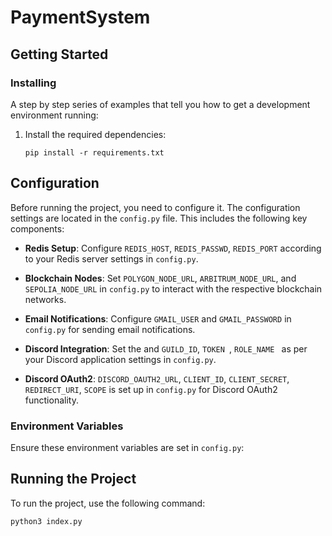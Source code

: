 # PaymentSystem

## Getting Started

### Installing

A step by step series of examples that tell you how to get a development environment running:

1. Install the required dependencies:
   
   ```
   pip install -r requirements.txt
   ```

## Configuration

Before running the project, you need to configure it. The configuration settings are located in the `config.py` file. This includes the following key components:

- **Redis Setup**: Configure `REDIS_HOST`, `REDIS_PASSWD`, `REDIS_PORT` according to your Redis server settings in `config.py`.

- **Blockchain Nodes**: Set `POLYGON_NODE_URL`, `ARBITRUM_NODE_URL`, and `SEPOLIA_NODE_URL` in `config.py` to interact with the respective blockchain networks.

- **Email Notifications**: Configure `GMAIL_USER` and `GMAIL_PASSWORD` in `config.py` for sending email notifications.

- **Discord Integration**: Set the  and `GUILD_ID`, `TOKEN `, `ROLE_NAME `  as per your Discord application settings in `config.py`.

- **Discord OAuth2**: `DISCORD_OAUTH2_URL`, `CLIENT_ID`, `CLIENT_SECRET`, `REDIRECT_URI`, `SCOPE` is set up in `config.py` for Discord OAuth2 functionality.

### Environment Variables

Ensure these environment variables are set in `config.py`:


## Running the Project

To run the project, use the following command:

```
python3 index.py
```
